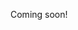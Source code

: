 Coming soon!

<!--

AirBNB garages (and households without cars) are wasted space.
People should be able to lease entire garages for storage.
Create a special cellular garage door opener that can be opened from the app.

Also provide an integrated moving service!
Moving companies and people with trucks should be able to provide deliveries.

Also integrate the delivery with pickup services like Craigslist.
Also integrate with FedEx, Instacart, Amazon, Postmates, etc. if possible.

Also provide standardized "pods" for self-storage.
Make multiple pod sizes that can be stacked.
The "standard" pod size should be able to fit into a pickup truck.
Also sell a lifting mechanism that can lift the pods into pickup trucks and vans.
Alternatively, long skinny boxes can be tilted and easily slid into truck beds.

> PODS storage unit prices start at $149/month.
> Delivery and pick-up fees average $74.99.
> In most cases, delivery and pick-up charges can be waived depending on the duration of your container rental.
> Keep reading to learn more about PODS' costs, discounts, and ways to cut storage costs.

Organizing garage space will become a problem, so provide shelves that the pods can fit into.
Providing pod "slots" also helps track how much space is available.
Consider making rolling "library" shelves.
Alternatively, make moving/storing costs dependent upon how difficult it is to obtain the pod, i.e. pods at the back cost more to retrieve.

-->
